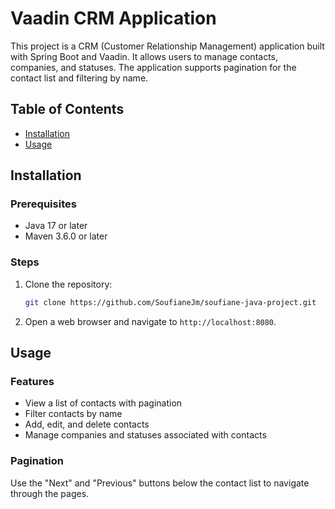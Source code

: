 # Vaadin CRM Application

This project is a CRM (Customer Relationship Management) application built with Spring Boot and Vaadin. It allows users to manage contacts, companies, and statuses. The application supports pagination for the contact list and filtering by name.

## Table of Contents

- [Installation](#installation)
- [Usage](#usage)

## Installation

### Prerequisites

- Java 17 or later
- Maven 3.6.0 or later

### Steps

1. Clone the repository:

    ```bash
    git clone https://github.com/SoufianeJm/soufiane-java-project.git
    ```

5. Open a web browser and navigate to `http://localhost:8080`.

## Usage

### Features

- View a list of contacts with pagination
- Filter contacts by name
- Add, edit, and delete contacts
- Manage companies and statuses associated with contacts

### Pagination

Use the "Next" and "Previous" buttons below the contact list to navigate through the pages.

